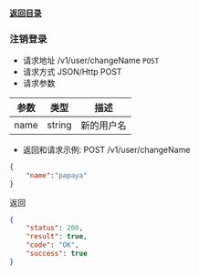 #### [返回目录](README.md)

### 注销登录

* 请求地址 /v1/user/changeName ```POST```
* 请求方式 JSON/Http POST
* 请求参数

| 参数            |  类型   | 描述                                         |
|----------------|--------|---------------------------------------------|
|   name         | string | 新的用户名                                      |

* 返回和请求示例:
POST /v1/user/changeName
```json
{
	"name":"papaya"
}
```
返回
```json
{
    "status": 200,
    "result": true,
    "code": "OK",
    "success": true
}
```
